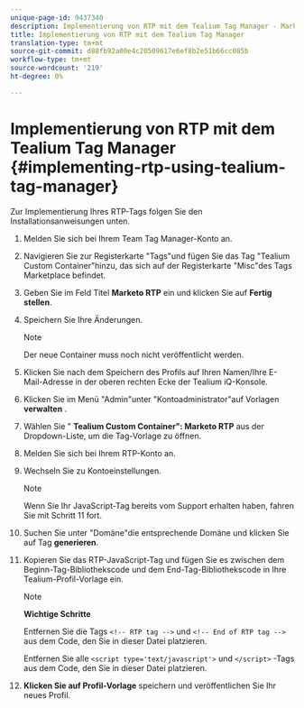 ```yaml
---
unique-page-id: 9437340
description: Implementierung von RTP mit dem Tealium Tag Manager - MarketingTo Docs - Produktdokumentation
title: Implementierung von RTP mit dem Tealium Tag Manager
translation-type: tm+mt
source-git-commit: d88fb92a00e4c20509617e6ef8b2e51b66cc085b
workflow-type: tm+mt
source-wordcount: '219'
ht-degree: 0%

---
```



# Implementierung von RTP mit dem Tealium Tag Manager {#implementing-rtp-using-tealium-tag-manager}

Zur Implementierung Ihres RTP-Tags folgen Sie den Installationsanweisungen unten.

1. Melden Sie sich bei Ihrem Team Tag Manager-Konto an.
1. Navigieren Sie zur Registerkarte &quot;Tags&quot;und fügen Sie das Tag &quot;Tealium Custom Container&quot;hinzu, das sich auf der Registerkarte &quot;Misc&quot;des Tags Marketplace befindet.
1. Geben Sie im Feld Titel **Marketo RTP** ein und klicken Sie auf **Fertig stellen**.
1. Speichern Sie Ihre Änderungen.

   >[!NOTE]
   >
   >Der neue Container muss noch nicht veröffentlicht werden.

1. Klicken Sie nach dem Speichern des Profils auf Ihren Namen/Ihre E-Mail-Adresse in der oberen rechten Ecke der Tealium iQ-Konsole.
1. Klicken Sie im Menü &quot;Admin&quot;unter &quot;Kontoadministrator&quot;auf Vorlagen **verwalten** .
1. Wählen Sie &quot; **Tealium Custom Container&quot;: Marketo RTP** aus der Dropdown-Liste, um die Tag-Vorlage zu öffnen.
1. Melden Sie sich bei Ihrem RTP-Konto an.
1. Wechseln Sie zu Kontoeinstellungen.

   >[!NOTE]
   >
   >Wenn Sie Ihr JavaScript-Tag bereits vom Support erhalten haben, fahren Sie mit Schritt 11 fort.

1. Suchen Sie unter &quot;Domäne&quot;die entsprechende Domäne und klicken Sie auf Tag **generieren**.
1. Kopieren Sie das RTP-JavaScript-Tag und fügen Sie es zwischen dem Beginn-Tag-Bibliothekscode und dem End-Tag-Bibliothekscode in Ihre Tealium-Profil-Vorlage ein.

   >[!NOTE]
   >
   >**Wichtige Schritte**
   >
   >Entfernen Sie die Tags `<!-- RTP tag -->` und `<!-- End of RTP tag -->` aus dem Code, den Sie in dieser Datei platzieren.
   >
   >Entfernen Sie alle `<script type='text/javascript'>` und `</script>` -Tags aus dem Code, den Sie in dieser Datei platzieren.

1. **Klicken Sie auf Profil-Vorlage** speichern und veröffentlichen Sie Ihr neues Profil.

